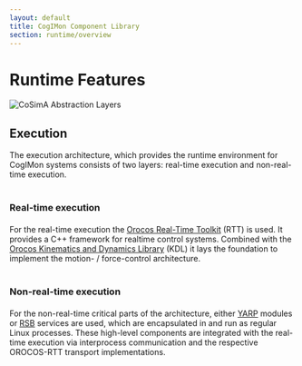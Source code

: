 ```yaml
---
layout: default
title: CogIMon Component Library
section: runtime/overview
---
```

<style>
  h3 {
    margin: 40px 0px 20px 0px;
  }
</style>
<div class="page-header">
  <h1>Runtime Features</h1>
</div>

![CoSimA Abstraction Layers](images/cosima-layers.png "CoSimA Abstraction Layers")

## Execution

The execution architecture, which provides the runtime environment for CogIMon systems consists of two layers: real-time execution and non-real-time execution.

### Real-time execution

For the real-time execution the [Orocos Real-Time Toolkit](http://www.orocos.org/rtt) (RTT) is used. It provides a C++ framework for realtime control systems. Combined with the [Orocos Kinematics and Dynamics Library](http://www.orocos.org/kdl) (KDL) it lays the foundation to implement the motion- / force-control architecture.

### Non-real-time execution

For the non-real-time critical parts of the architecture, either [YARP](http://www.yarp.it/) modules or [RSB](http://docs.cor-lab.org/rsb-manual/trunk/html/) services are used, which are encapsulated in and run as regular Linux processes. These high-level components are integrated with the real-time execution via interprocess communication and the respective OROCOS-RTT transport implementations.
